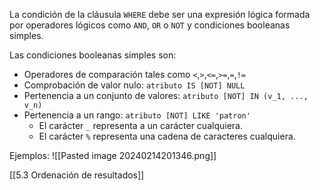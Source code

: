 La condición de la cláusula `WHERE` debe ser una expresión lógica formada por operadores lógicos como `AND`, `OR` o `NOT` y condiciones booleanas simples.

Las condiciones booleanas simples son:

* Operadores de comparación tales como `<`,`>`,`<=`,`>=`,`=`,`!=`
* Comprobación de valor nulo: `atributo IS [NOT] NULL`
* Pertenencia a un conjunto de valores: `atributo [NOT] IN (v_1, ..., v_n)`
* Pertenencia a un rango: `atributo [NOT] LIKE 'patron'`
	* El carácter `_` representa a un carácter cualquiera.
	* El carácter `%` representa una cadena de caracteres cualquiera.

Ejemplos:
![[Pasted image 20240214201346.png]]

 [[5.3 Ordenación de resultados]]